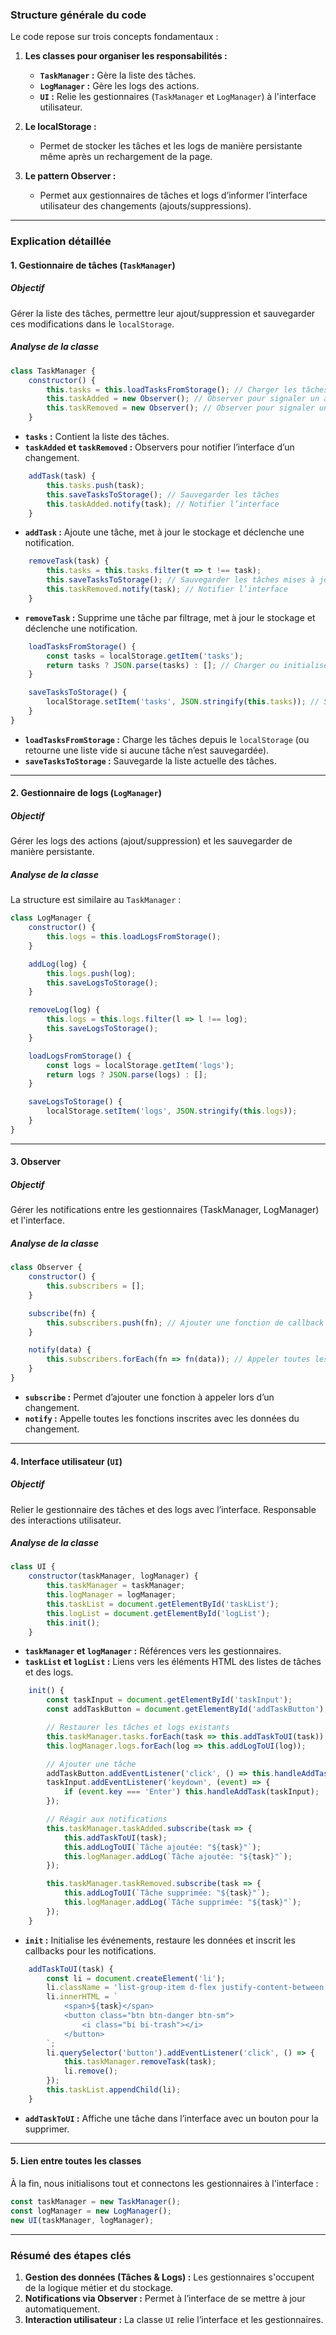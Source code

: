 ### Structure générale du code

Le code repose sur trois concepts fondamentaux :
1. **Les classes pour organiser les responsabilités :**
   - **`TaskManager` :** Gère la liste des tâches.
   - **`LogManager` :** Gère les logs des actions.
   - **`UI` :** Relie les gestionnaires (`TaskManager` et `LogManager`) à l'interface utilisateur.

2. **Le localStorage :**
   - Permet de stocker les tâches et les logs de manière persistante même après un rechargement de la page.

3. **Le pattern Observer :**
   - Permet aux gestionnaires de tâches et logs d’informer l’interface utilisateur des changements (ajouts/suppressions).

---

### Explication détaillée

#### 1. **Gestionnaire de tâches (`TaskManager`)**

##### Objectif
Gérer la liste des tâches, permettre leur ajout/suppression et sauvegarder ces modifications dans le `localStorage`.

##### Analyse de la classe

```javascript
class TaskManager {
    constructor() {
        this.tasks = this.loadTasksFromStorage(); // Charger les tâches depuis le localStorage
        this.taskAdded = new Observer(); // Observer pour signaler un ajout
        this.taskRemoved = new Observer(); // Observer pour signaler une suppression
    }
```

- **`tasks` :** Contient la liste des tâches.
- **`taskAdded` et `taskRemoved` :** Observers pour notifier l’interface d’un changement.

```javascript
    addTask(task) {
        this.tasks.push(task);
        this.saveTasksToStorage(); // Sauvegarder les tâches
        this.taskAdded.notify(task); // Notifier l’interface
    }
```

- **`addTask` :** Ajoute une tâche, met à jour le stockage et déclenche une notification.

```javascript
    removeTask(task) {
        this.tasks = this.tasks.filter(t => t !== task);
        this.saveTasksToStorage(); // Sauvegarder les tâches mises à jour
        this.taskRemoved.notify(task); // Notifier l’interface
    }
```

- **`removeTask` :** Supprime une tâche par filtrage, met à jour le stockage et déclenche une notification.

```javascript
    loadTasksFromStorage() {
        const tasks = localStorage.getItem('tasks');
        return tasks ? JSON.parse(tasks) : []; // Charger ou initialiser une liste vide
    }

    saveTasksToStorage() {
        localStorage.setItem('tasks', JSON.stringify(this.tasks)); // Sauvegarder la liste des tâches
    }
}
```

- **`loadTasksFromStorage` :** Charge les tâches depuis le `localStorage` (ou retourne une liste vide si aucune tâche n’est sauvegardée).
- **`saveTasksToStorage` :** Sauvegarde la liste actuelle des tâches.

---

#### 2. **Gestionnaire de logs (`LogManager`)**

##### Objectif
Gérer les logs des actions (ajout/suppression) et les sauvegarder de manière persistante.

##### Analyse de la classe

La structure est similaire au `TaskManager` :

```javascript
class LogManager {
    constructor() {
        this.logs = this.loadLogsFromStorage();
    }

    addLog(log) {
        this.logs.push(log);
        this.saveLogsToStorage();
    }

    removeLog(log) {
        this.logs = this.logs.filter(l => l !== log);
        this.saveLogsToStorage();
    }

    loadLogsFromStorage() {
        const logs = localStorage.getItem('logs');
        return logs ? JSON.parse(logs) : [];
    }

    saveLogsToStorage() {
        localStorage.setItem('logs', JSON.stringify(this.logs));
    }
}
```

---

#### 3. **Observer**

##### Objectif
Gérer les notifications entre les gestionnaires (TaskManager, LogManager) et l'interface.

##### Analyse de la classe

```javascript
class Observer {
    constructor() {
        this.subscribers = [];
    }

    subscribe(fn) {
        this.subscribers.push(fn); // Ajouter une fonction de callback
    }

    notify(data) {
        this.subscribers.forEach(fn => fn(data)); // Appeler toutes les fonctions inscrites
    }
}
```

- **`subscribe` :** Permet d’ajouter une fonction à appeler lors d’un changement.
- **`notify` :** Appelle toutes les fonctions inscrites avec les données du changement.

---

#### 4. **Interface utilisateur (`UI`)**

##### Objectif
Relier le gestionnaire des tâches et des logs avec l’interface. Responsable des interactions utilisateur.

##### Analyse de la classe

```javascript
class UI {
    constructor(taskManager, logManager) {
        this.taskManager = taskManager;
        this.logManager = logManager;
        this.taskList = document.getElementById('taskList');
        this.logList = document.getElementById('logList');
        this.init();
    }
```

- **`taskManager` et `logManager` :** Références vers les gestionnaires.
- **`taskList` et `logList` :** Liens vers les éléments HTML des listes de tâches et des logs.

```javascript
    init() {
        const taskInput = document.getElementById('taskInput');
        const addTaskButton = document.getElementById('addTaskButton');

        // Restaurer les tâches et logs existants
        this.taskManager.tasks.forEach(task => this.addTaskToUI(task));
        this.logManager.logs.forEach(log => this.addLogToUI(log));

        // Ajouter une tâche
        addTaskButton.addEventListener('click', () => this.handleAddTask(taskInput));
        taskInput.addEventListener('keydown', (event) => {
            if (event.key === 'Enter') this.handleAddTask(taskInput);
        });

        // Réagir aux notifications
        this.taskManager.taskAdded.subscribe(task => {
            this.addTaskToUI(task);
            this.addLogToUI(`Tâche ajoutée: "${task}"`);
            this.logManager.addLog(`Tâche ajoutée: "${task}"`);
        });

        this.taskManager.taskRemoved.subscribe(task => {
            this.addLogToUI(`Tâche supprimée: "${task}"`);
            this.logManager.addLog(`Tâche supprimée: "${task}"`);
        });
    }
```

- **`init` :** Initialise les événements, restaure les données et inscrit les callbacks pour les notifications.

```javascript
    addTaskToUI(task) {
        const li = document.createElement('li');
        li.className = 'list-group-item d-flex justify-content-between align-items-center';
        li.innerHTML = `
            <span>${task}</span>
            <button class="btn btn-danger btn-sm">
                <i class="bi bi-trash"></i>
            </button>
        `;
        li.querySelector('button').addEventListener('click', () => {
            this.taskManager.removeTask(task);
            li.remove();
        });
        this.taskList.appendChild(li);
    }
```

- **`addTaskToUI` :** Affiche une tâche dans l’interface avec un bouton pour la supprimer.

---

#### 5. **Lien entre toutes les classes**

À la fin, nous initialisons tout et connectons les gestionnaires à l'interface :

```javascript
const taskManager = new TaskManager();
const logManager = new LogManager();
new UI(taskManager, logManager);
```

---

### Résumé des étapes clés

1. **Gestion des données (Tâches & Logs) :** Les gestionnaires s'occupent de la logique métier et du stockage.
2. **Notifications via Observer :** Permet à l’interface de se mettre à jour automatiquement.
3. **Interaction utilisateur :** La classe `UI` relie l’interface et les gestionnaires.
